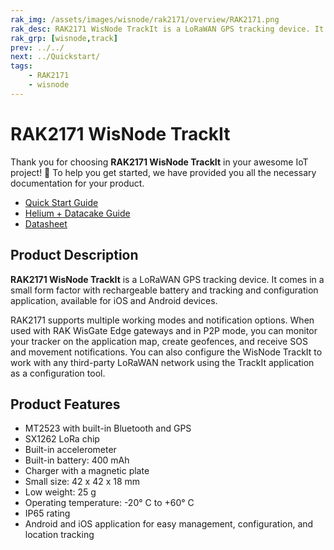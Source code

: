 ```yaml
---
rak_img: /assets/images/wisnode/rak2171/overview/RAK2171.png
rak_desc: RAK2171 WisNode TrackIt is a LoRaWAN GPS tracking device. It comes in a small form factor with rechargeable battery and tracking and configuration application, available for iOS and Android devices.
rak_grp: [wisnode,track]
prev: ../../
next: ../Quickstart/
tags:
    - RAK2171
    - wisnode
---
```


# RAK2171 WisNode TrackIt

Thank you for choosing **RAK2171 WisNode TrackIt** in your awesome IoT project! 🎉 To help you get started, we have provided you all the necessary documentation for your product.

* [Quick Start Guide](../Quickstart/)
* [Helium + Datacake Guide](../Helium-Datacake/)
* [Datasheet](../Datasheet/)

## Product Description

**RAK2171 WisNode TrackIt** is a LoRaWAN GPS tracking device. It comes in a small form factor with rechargeable battery and tracking and configuration application, available for iOS and Android devices.

RAK2171 supports multiple working modes and notification options. When used with RAK WisGate Edge gateways and in P2P mode, you can monitor your tracker on the application map, create geofences, and receive SOS and movement notifications. You can also configure the WisNode TrackIt to work with any third-party LoRaWAN network using the TrackIt application as a configuration tool.

## Product Features

- MT2523 with built-in Bluetooth and GPS
- SX1262 LoRa chip
- Built-in accelerometer
- Built-in battery: 400&nbsp;mAh
- Charger with a magnetic plate
- Small size: 42 x 42 x 18&nbsp;mm
- Low weight: 25&nbsp;g
- Operating temperature: -20°&nbsp;C to +60°&nbsp;C
- IP65 rating
- Android and iOS application for easy management, configuration, and location tracking
